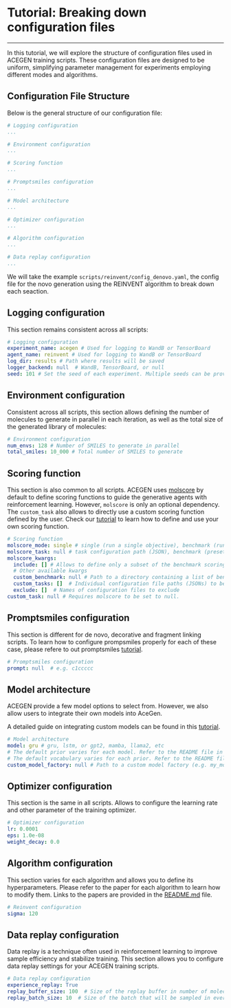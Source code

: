 # Tutorial: Breaking down configuration files

---

In this tutorial, we will explore the structure of configuration files used in ACEGEN training scripts. These configuration files are designed to be uniform, simplifying parameter management for experiments employing different modes and algorithms.

## Configuration File Structure

Below is the general structure of our configuration file:

```yaml
# Logging configuration
...

# Environment configuration
...

# Scoring function
...

# Promptsmiles configuration
...

# Model architecture
...

# Optimizer configuration
...

# Algorithm configuration
...

# Data replay configuration
...
```

We will take the example `scripts/reinvent/config_denovo.yaml`, the config file for the novo generation using the REINVENT algorithm to break down each seaction.

## Logging configuration

This section remains consistent across all scripts:


```yaml
# Logging configuration
experiment_name: acegen # Used for logging to WandB or TensorBoard
agent_name: reinvent # Used for logging to WandB or TensorBoard
log_dir: results # Path where results will be saved
logger_backend: null  # WandB, TensorBoard, or null
seed: 101 # Set the seed of each experiment. Multiple seeds can be provided as a list for sequential experiments, e.g., [101, 102, 103]
```

## Environment configuration

Consistent across all scripts, this section allows defining the number of molecules to generate in parallel in each iteration, as well as the total size of the generated library of molecules:

```yaml
# Environment configuration
num_envs: 128 # Number of SMILES to generate in parallel
total_smiles: 10_000 # Total number of SMILES to generate
```

## Scoring function

This section is also common to all scripts. ACEGEN uses [molscore](https://github.com/MorganCThomas/MolScore) by default to define scoring functions to guide the generative agents with reinforcement learning. However, `molscore` is only an optional dependency. The `custom_task` also allows to directly use a custom scoring function defined by the user. Check our [tutorial](tutorials/adding_custom_model.md) to learn how to define and use your own scoring function.

```yaml
# Scoring function
molscore_mode: single # single (run a single objective), benchmark (run multiple), or curriculum (run a sequence)
molscore_task: null # task configuration path (JSON), benchmark (preset only), or curriculum task (preset only)
molscore_kwargs:
  include: [] # Allows to define only a subset of the benchmark scoring function (e.g. ["Albuterol_similarity"])
  # Other available kwargs
  custom_benchmark: null # Path to a directory containing a list of benchmark configuration files or a sequence of objectives for curriculum learning
  custom_tasks: []  # Individual configuration file paths (JSONs) to be added to the benchmark/curriculum
  exclude: []  # Names of configuration files to exclude
custom_task: null # Requires molscore to be set to null.
```

## Promptsmiles configuration

This section is different for de novo, decorative and fragment linking scripts. To learn how to configure prompsmiles properly for each of these case, please refere to out promptsmiles [tutorial](tutorials/using_promptsmiles.md).

```yaml
# Promptsmiles configuration
prompt: null  # e.g. c1ccccc
```

## Model architecture

ACEGEN provide a few model options to select from. However, we also allow users to integrate their own models into AceGen.

A detailed guide on integrating custom models can be found in this [tutorial](tutorials/adding_custom_model.md).

```yaml
# Model architecture
model: gru # gru, lstm, or gpt2, mamba, llama2, etc
# The default prior varies for each model. Refer to the README file in the root directory for more information.
# The default vocabulary varies for each prior. Refer to the README file in the root directory for more information.
custom_model_factory: null # Path to a custom model factory (e.g. my_module.create_model)
```

## Optimizer configuration

This section is the same in all scripts. Allows to configure the learning rate and other parameter of the training optimizer.

```yaml
# Optimizer configuration
lr: 0.0001
eps: 1.0e-08
weight_decay: 0.0
```

## Algorithm configuration

This section varies for each algorithm and allows you to define its hyperparameters. Please refer to the paper for each algorithm to learn how to modify them. Links to the papers are provided in the [README.md](https://github.com/Acellera/acegen-open) file.

```yaml
# Reinvent configuration
sigma: 120
```

## Data replay configuration

Data replay is a technique often used in reinforcement learning to improve sample efficiency and stabilize training. This section allows you to configure data replay settings for your ACEGEN training scripts.

```yaml
# Data replay configuration
experience_replay: True
replay_buffer_size: 100  # Size of the replay buffer in number of molecules
replay_batch_size: 10  # Size of the batch that will be sampled in every iteration to mix with the data generated by the RL agent.
```
